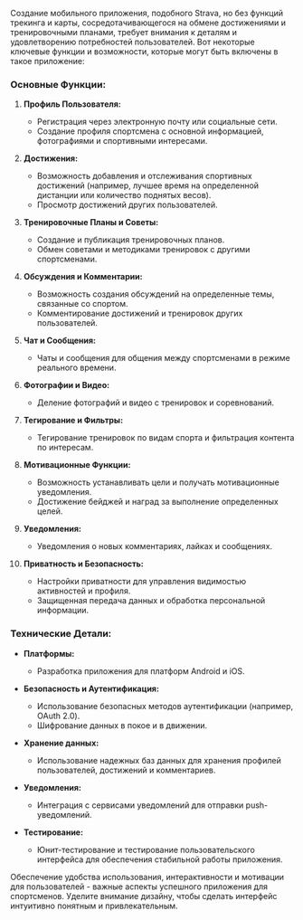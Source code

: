 Создание мобильного приложения, подобного Strava, но без функций трекинга и карты, сосредотачивающегося на обмене достижениями и тренировочными планами, требует внимания к деталям и удовлетворению потребностей пользователей. Вот некоторые ключевые функции и возможности, которые могут быть включены в такое приложение:

### **Основные Функции:**

1. **Профиль Пользователя:**
   - Регистрация через электронную почту или социальные сети.
   - Создание профиля спортсмена с основной информацией, фотографиями и спортивными интересами.

2. **Достижения:**
   - Возможность добавления и отслеживания спортивных достижений (например, лучшее время на определенной дистанции или количество поднятых весов).
   - Просмотр достижений других пользователей.

3. **Тренировочные Планы и Советы:**
   - Создание и публикация тренировочных планов.
   - Обмен советами и методиками тренировок с другими спортсменами.

4. **Обсуждения и Комментарии:**
   - Возможность создания обсуждений на определенные темы, связанные со спортом.
   - Комментирование достижений и тренировок других пользователей.

5. **Чат и Сообщения:**
   - Чаты и сообщения для общения между спортсменами в режиме реального времени.

6. **Фотографии и Видео:**
   - Деление фотографий и видео с тренировок и соревнований.

7. **Тегирование и Фильтры:**
   - Тегирование тренировок по видам спорта и фильтрация контента по интересам.

8. **Мотивационные Функции:**
   - Возможность устанавливать цели и получать мотивационные уведомления.
   - Достижение бейджей и наград за выполнение определенных целей.

9. **Уведомления:**
   - Уведомления о новых комментариях, лайках и сообщениях.

10. **Приватность и Безопасность:**
    - Настройки приватности для управления видимостью активностей и профиля.
    - Защищенная передача данных и обработка персональной информации.

### **Технические Детали:**

- **Платформы:**
  - Разработка приложения для платформ Android и iOS.

- **Безопасность и Аутентификация:**
  - Использование безопасных методов аутентификации (например, OAuth 2.0).
  - Шифрование данных в покое и в движении.

- **Хранение данных:**
  - Использование надежных баз данных для хранения профилей пользователей, достижений и комментариев.

- **Уведомления:**
  - Интеграция с сервисами уведомлений для отправки push-уведомлений.

- **Тестирование:**
  - Юнит-тестирование и тестирование пользовательского интерфейса для обеспечения стабильной работы приложения.

Обеспечение удобства использования, интерактивности и мотивации для пользователей - важные аспекты успешного приложения для спортсменов. Уделите внимание дизайну, чтобы сделать интерфейс интуитивно понятным и привлекательным.